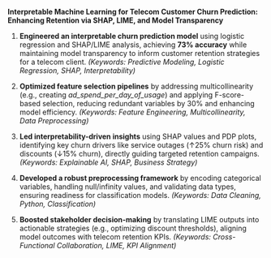 **Interpretable Machine Learning for Telecom Customer Churn Prediction: Enhancing Retention via SHAP, LIME, and Model Transparency**

1. **Engineered an interpretable churn prediction model** using logistic regression and SHAP/LIME analysis, achieving **73% accuracy** while maintaining model transparency to inform customer retention strategies for a telecom client. *(Keywords: Predictive Modeling, Logistic Regression, SHAP, Interpretability)*  

2. **Optimized feature selection pipelines** by addressing multicollinearity (e.g., creating *ad_spend_per_day_of_usage*) and applying F-score-based selection, reducing redundant variables by 30% and enhancing model efficiency. *(Keywords: Feature Engineering, Multicollinearity, Data Preprocessing)*  

3. **Led interpretability-driven insights** using SHAP values and PDP plots, identifying key churn drivers like service outages (↑25% churn risk) and discounts (↓15% churn), directly guiding targeted retention campaigns. *(Keywords: Explainable AI, SHAP, Business Strategy)*  

4. **Developed a robust preprocessing framework** by encoding categorical variables, handling null/infinity values, and validating data types, ensuring readiness for classification models. *(Keywords: Data Cleaning, Python, Classification)*  

5. **Boosted stakeholder decision-making** by translating LIME outputs into actionable strategies (e.g., optimizing discount thresholds), aligning model outcomes with telecom retention KPIs. *(Keywords: Cross-Functional Collaboration, LIME, KPI Alignment)*  
